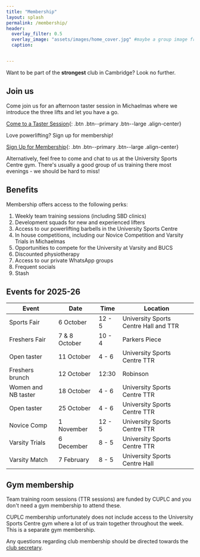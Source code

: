```yaml
---
title: "Membership"
layout: splash
permalink: /membership/
header:
  overlay_filter: 0.5
  overlay_image: "assets/images/home_cover.jpg" #maybe a group image from novice comp?
  caption:


---
```


Want to be part of the **strongest** club in Cambridge?  Look no further.

## Join us

Come join us for an afternoon taster session in Michaelmas where we introduce the three lifts and let you have a go.

[Come to a Taster Session](https://forms.gle/LEPiSHFcdricQZeA6){: .btn .btn--primary .btn--large .align-center}

Love powerlifting? Sign up for membership!

[Sign Up for Membership](https://forms.gle/ueaZEurL2PnjKn8B8){: .btn .btn--primary .btn--large .align-center}

Alternatively, feel free to come and chat to us at the University Sports Centre gym. There's usually a good group of us training there most evenings - we should be hard to miss! 


## Benefits

Membership offers access to the following perks:

1. Weekly team training sessions (including SBD clinics)
2. Development squads for new and experienced lifters
3. Access to our powerlifting barbells in the University Sports Centre 
4. In house competitions, including our Novice Competition and Varsity Trials in Michaelmas 
5. Opportunities to compete for the University at Varsity and BUCS
6. Discounted physiotherapy
7. Access to our private WhatsApp groups
8. Frequent socials
9. Stash 


## Events for 2025-26

| Event               | Date          | Time   | Location                              |
|---------------------|---------------|--------|---------------------------------------|
| Sports Fair         | 6 October     | 12 - 5 | University Sports Centre Hall and TTR | 
| Freshers Fair       | 7 & 8 October | 10 - 4 | Parkers Piece                         |
| Open taster         | 11 October    | 4 - 6  | University Sports Centre TTR          |
| Freshers brunch     | 12 October    | 12:30  | Robinson                              |
| Women and NB taster | 18 October    | 4 - 6  | University Sports Centre TTR          |
| Open taster         | 25 October    | 4 - 6  | University Sports Centre TTR          |
| Novice Comp         | 1 November    | 12 - 5 | University Sports Centre TTR          |
| Varsity Trials      | 6 December    | 8 - 5  | University Sports Centre TTR          |
| Varsity Match       | 7 February    | 8 - 5  | University Sports Centre Hall         |




## Gym membership

Team training room sessions (TTR sessions) are funded by CUPLC and you don't need a gym membership to attend these. 

CUPLC membership unfortunately does not include access to the University Sports Centre gym where a lot of us train together throughout the week. This is a separate gym membership.


Any questions regarding club membership should be directed towards the [club secretary](mailto:iw327@cam.ac.uk).
